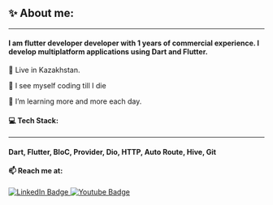 <h2> ✨ About me: </h2>
<hr></hr>

<h4> I am flutter developer developer with 1 years of commercial experience.
I develop multiplatform applications using Dart and Flutter.</h4>

<p>🐣 Live in Kazakhstan.

 🔮 I see myself coding till I die

🌱 I’m learning more and more each day.
</p>
</div>
<h4> 💻 Tech Stack: </h4>
<hr></hr>
<h4>Dart, Flutter, BloC, Provider, Dio, HTTP, Auto Route, Hive, Git</h4>

<h4>📫 Reach me at:</h4>
<div id="badges">
  <a href="https://t.me/bekzhandyace">
    <img src="https://img.shields.io/badge/Telegram-blue?style=for-the-badge&logo=telegram&logoColor=white" alt="LinkedIn Badge"/>
     <a href="[https://t.me/bekzhandyace](https://mail.google.com/mail/u/1/#inbox?compose=new)">
       <img src="https://img.shields.io/badge/Gmail-red?style=for-the-badge&logo=gmail&logoColor=white" alt="Youtube Badge"/>
  </a>


